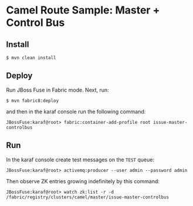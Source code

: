 # Camel Route Sample: Master + Control Bus

## Install

    $ mvn clean install

## Deploy

Run JBoss Fuse in Fabric mode. Next, run:

    $ mvn fabric8:deploy

and then in the karaf console run the following command:

    JBossFuse:karaf@root> fabric:container-add-profile root issue-master-controlbus

## Run

In the karaf console create test messages on the `TEST` queue:

    JBossFuse:karaf@root> activemq:producer --user admin --password admin

Then observe ZK entries growing indefinitely by this command:

    JBossFuse:karaf@root> watch zk:list -r -d /fabric/registry/clusters/camel/master/issue-master-controlbus
